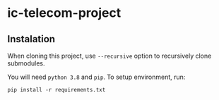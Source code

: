 # ic-telecom-project

## Instalation

When cloning this project, use `--recursive` option to recursively clone submodules.

You will need `python 3.8` and `pip`. To setup environment, run:

```pip install -r requirements.txt```
